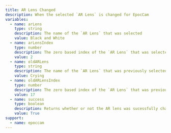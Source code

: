 ```yaml
---
title: AR Lens Changed
description: When the selected `AR Lens` is changed for EpocCam
variables:
  - name: arLens
    type: string
    description: The name of the `AR Lens` that was selected
    value: Black and White
  - name: arLensIndex
    type: number
    description: The zero based index of the `AR Lens` that was selected
    value: 2
  - name: oldARLens
    type: string
    description: The name of the `AR Lens` that was previously selected
    value: Crying
  - name: oldARLensIndex
    type: number
    description: The zero based index of the `AR Lens` that was previously selected
    value: 17
  - name: success
    type: boolean
    description: Returns whether or not the AR lens was sucessfully changed
    value: True
support:
  - name: epoccam
---
```

